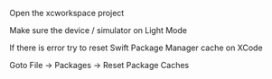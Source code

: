 Open the xcworkspace project

Make sure the device / simulator on Light Mode

If there is error try to reset Swift Package Manager cache on XCode

Goto File -> Packages -> Reset Package Caches
